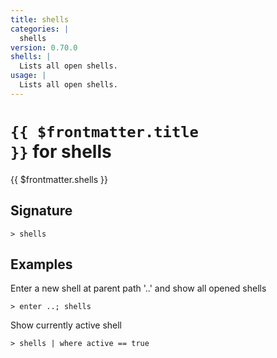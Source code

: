 ```yaml
---
title: shells
categories: |
  shells
version: 0.70.0
shells: |
  Lists all open shells.
usage: |
  Lists all open shells.
---
```


# <code>{{ $frontmatter.title }}</code> for shells

<div class='command-title'>{{ $frontmatter.shells }}</div>

## Signature

```> shells ```

## Examples

Enter a new shell at parent path '..' and show all opened shells
```shell
> enter ..; shells
```

Show currently active shell
```shell
> shells | where active == true
```
